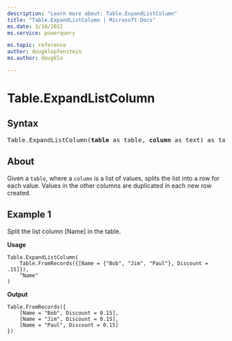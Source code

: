 ```yaml
---
description: "Learn more about: Table.ExpandListColumn"
title: "Table.ExpandListColumn | Microsoft Docs"
ms.date: 3/10/2022
ms.service: powerquery

ms.topic: reference
author: dougklopfenstein
ms.author: dougklo

---
```

# Table.ExpandListColumn

## Syntax

<pre>
Table.ExpandListColumn(<b>table</b> as table, <b>column</b> as text) as table
</pre>
  
## About

Given a `table`, where a `column` is a list of values, splits the list into a row for each value. Values in the other columns are duplicated in each new row created.

## Example 1

Split the list column [Name] in the table.

**Usage**

```powerquery-m
Table.ExpandListColumn(
    Table.FromRecords({[Name = {"Bob", "Jim", "Paul"}, Discount = .15]}),
    "Name"
)
```

**Output**

```powerquery-m
Table.FromRecords({
    [Name = "Bob", Discount = 0.15],
    [Name = "Jim", Discount = 0.15],
    [Name = "Paul", Discount = 0.15]
})
```
